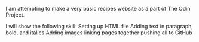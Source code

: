 I am attempting to make a very basic recipes website  as a part of The Odin Project.

I will show the following skill:
Setting up HTML file
Adding text in paragraph, bold, and italics
Adding images
linking pages together
pushing all to GitHub
